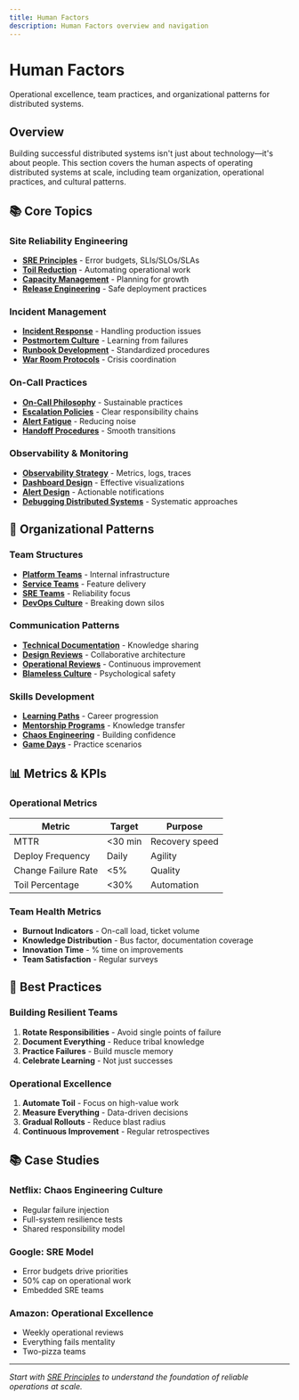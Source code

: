 ```yaml
---
title: Human Factors
description: Human Factors overview and navigation
---
```


# Human Factors

Operational excellence, team practices, and organizational patterns for distributed systems.

## Overview

Building successful distributed systems isn't just about technology—it's about people. This section covers the human aspects of operating distributed systems at scale, including team organization, operational practices, and cultural patterns.

## 📚 Core Topics

### Site Reliability Engineering
- **[SRE Principles](sre-principles/)** - Error budgets, SLIs/SLOs/SLAs
- **[Toil Reduction](toil-reduction/)** - Automating operational work
- **[Capacity Management](capacity-management/)** - Planning for growth
- **[Release Engineering](release-engineering/)** - Safe deployment practices

### Incident Management
- **[Incident Response](incident-response.md)** - Handling production issues
- **[Postmortem Culture](postmortem-culture/)** - Learning from failures
- **[Runbook Development](runbook-development/)** - Standardized procedures
- **[War Room Protocols](war-room-protocols/)** - Crisis coordination

### On-Call Practices
- **[On-Call Philosophy](on-call-philosophy/)** - Sustainable practices
- **[Escalation Policies](escalation-policies/)** - Clear responsibility chains
- **[Alert Fatigue](alert-fatigue/)** - Reducing noise
- **[Handoff Procedures](handoff-procedures/)** - Smooth transitions

### Observability & Monitoring
- **[Observability Strategy](observability-strategy/)** - Metrics, logs, traces
- **[Dashboard Design](dashboard-design/)** - Effective visualizations
- **[Alert Design](alert-design/)** - Actionable notifications
- **[Debugging Distributed Systems](debugging-guide/)** - Systematic approaches

## 🏢 Organizational Patterns

### Team Structures
- **[Platform Teams](platform-teams/)** - Internal infrastructure
- **[Service Teams](service-teams/)** - Feature delivery
- **[SRE Teams](sre-teams/)** - Reliability focus
- **[DevOps Culture](devops-culture/)** - Breaking down silos

### Communication Patterns
- **[Technical Documentation](technical-documentation/)** - Knowledge sharing
- **[Design Reviews](design-reviews/)** - Collaborative architecture
- **[Operational Reviews](operational-reviews/)** - Continuous improvement
- **[Blameless Culture](blameless-culture/)** - Psychological safety

### Skills Development
- **[Learning Paths](../../architects-handbook/learning-paths/index.md)** - Career progression
- **[Mentorship Programs](mentorship/)** - Knowledge transfer
- **[Chaos Engineering](chaos-engineering.md)** - Building confidence
- **[Game Days](game-days/)** - Practice scenarios

## 📊 Metrics & KPIs

### Operational Metrics
| Metric | Target | Purpose |
|--------|--------|---------|
| MTTR | <30 min | Recovery speed |
| Deploy Frequency | Daily | Agility |
| Change Failure Rate | <5% | Quality |
| Toil Percentage | <30% | Automation |

### Team Health Metrics
- **Burnout Indicators** - On-call load, ticket volume
- **Knowledge Distribution** - Bus factor, documentation coverage
- **Innovation Time** - % time on improvements
- **Team Satisfaction** - Regular surveys

## 🎯 Best Practices

### Building Resilient Teams
1. **Rotate Responsibilities** - Avoid single points of failure
2. **Document Everything** - Reduce tribal knowledge
3. **Practice Failures** - Build muscle memory
4. **Celebrate Learning** - Not just successes

### Operational Excellence
1. **Automate Toil** - Focus on high-value work
2. **Measure Everything** - Data-driven decisions
3. **Gradual Rollouts** - Reduce blast radius
4. **Continuous Improvement** - Regular retrospectives

## 📚 Case Studies

### Netflix: Chaos Engineering Culture
- Regular failure injection
- Full-system resilience tests
- Shared responsibility model

### Google: SRE Model
- Error budgets drive priorities
- 50% cap on operational work
- Embedded SRE teams

### Amazon: Operational Excellence
- Weekly operational reviews
- Everything fails mentality
- Two-pizza teams

---

*Start with [SRE Principles](sre-principles/) to understand the foundation of reliable operations at scale.*
